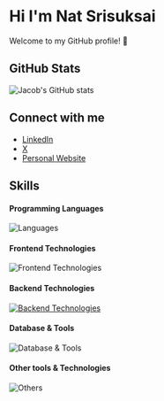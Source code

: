 # Hi I'm Nat Srisuksai

Welcome to my GitHub profile! 🌟

## GitHub Stats
![Jacob's GitHub stats](https://github-readme-stats.vercel.app/api?username=NatSrisuksai&show_icons=true&theme=cobalt)

## Connect with me
- [LinkedIn](https://www.linkedin.com/in/jacobsomer)
- [X](https://x.com/jacobsomer)
- [Personal Website](https://www.jacobsomer.com)

## Skills

#### Programming Languages
![Languages](https://skillicons.dev/icons?i=c,js,python,java)

#### Frontend Technologies
![Frontend Technologies](https://skillicons.dev/icons?i=react,html,css,tailwind,bootstrap)
  
#### Backend Technologies
[![Backend Technologies](https://skillicons.dev/icons?i=express,php)](https://skillicons.dev)

#### Database & Tools
![Database & Tools](https://skillicons.dev/icons?i=mysql,mongodb,postgres)

#### Other tools & Technologies
![Others](https://skillicons.dev/icons?i=git,github,vercel,vscode,figma,linux,vite,vscode,postman,pycharm,eclipse)




